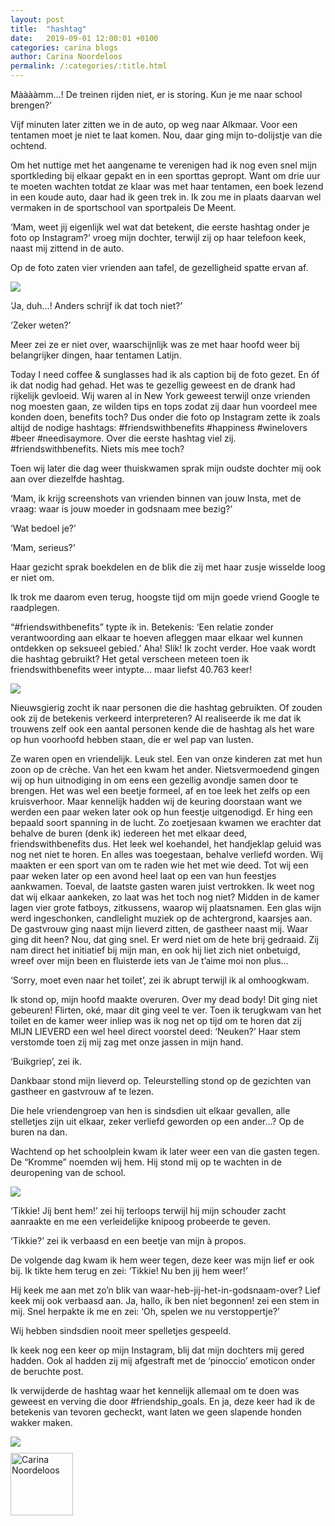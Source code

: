 ```yaml
---
layout: post
title:  "hashtag"
date:   2019-09-01 12:00:01 +0100
categories: carina blogs
author: Carina Noordeloos
permalink: /:categories/:title.html
---
```


Mààààmm…! De treinen rijden niet, er is storing. Kun je me naar school brengen?’

Vijf minuten later zitten we in de auto, op weg naar Alkmaar. Voor een tentamen moet je niet te laat komen. Nou, daar ging mijn to-dolijstje van die ochtend.

Om het nuttige met het aangename te verenigen had ik nog even snel mijn sportkleding bij elkaar gepakt en in een sporttas gepropt. Want om drie uur te moeten wachten totdat ze klaar was met haar tentamen, een boek lezend in een koude auto, daar had ik geen trek in. Ik zou me in plaats daarvan wel vermaken in de sportschool van sportpaleis De Meent.

‘Mam, weet jij eigenlijk wel wat dat betekent, die eerste hashtag onder je foto op Instagram?’ vroeg mijn dochter, terwijl zij op haar telefoon keek, naast mij zittend in de auto.

Op de foto zaten vier vrienden aan tafel, de gezelligheid spatte ervan af.

<div style="margin:0 10px 10px 0"><img src="/assets/hashtag 1.jpg"/></div>

‘Ja, duh…! Anders schrijf ik dat toch niet?’

‘Zeker weten?’

Meer zei ze er niet over, waarschijnlijk was ze met haar hoofd weer bij belangrijker dingen, haar tentamen Latijn.

Today I need coffee & sunglasses had ik als caption bij de foto gezet. En óf ik dat nodig had gehad. Het was te gezellig geweest en de drank had rijkelijk gevloeid. Wij waren al in New York geweest terwijl onze vrienden nog moesten gaan, ze wilden tips en tops zodat zij daar hun voordeel mee konden doen, benefits toch? Dus onder die foto op Instagram zette ik zoals altijd de nodige hashtags: #friendswithbenefits #happiness #winelovers #beer #needisaymore. Over die eerste hashtag viel zij. #friendswithbenefits. Niets mis mee toch?

Toen wij later die dag weer thuiskwamen sprak mijn oudste dochter mij ook aan over diezelfde hashtag.

‘Mam, ik krijg screenshots van vrienden binnen van jouw Insta, met de vraag: waar is jouw moeder in godsnaam mee bezig?’

‘Wat bedoel je?’

‘Mam, serieus?’

Haar gezicht sprak boekdelen en de blik die zij met haar zusje wisselde loog er niet om.

Ik trok me daarom even terug, hoogste tijd om mijn goede vriend Google te raadplegen.

“#friendswithbenefits” typte ik in. Betekenis: ‘Een relatie zonder verantwoording aan elkaar te hoeven afleggen maar elkaar wel kunnen ontdekken op seksueel gebied.’ Aha! Slik! Ik zocht verder. Hoe vaak wordt die hashtag gebruikt? Het getal verscheen meteen toen ik friendswithbenefits weer intypte… maar liefst 40.763 keer!

<div style="margin:0 10px 10px 0"><img src="/assets/hashtag 2.jpg"/></div>

Nieuwsgierig zocht ik naar personen die die hashtag gebruikten. Of zouden ook zij de betekenis verkeerd interpreteren? Al realiseerde ik me dat ik trouwens zelf ook een aantal personen kende die de hashtag als het ware op hun voorhoofd hebben staan, die er wel pap van lusten.

Ze waren open en vriendelijk. Leuk stel. Een van onze kinderen zat met hun zoon op de crèche. Van het een kwam het ander. Nietsvermoedend gingen wij op hun uitnodiging in om eens een gezellig avondje samen door te brengen. Het was wel een beetje formeel, af en toe leek het zelfs op een kruisverhoor. Maar kennelijk hadden wij de keuring doorstaan want we werden een paar weken later ook op hun feestje uitgenodigd. Er hing een bepaald soort spanning in de lucht. Zo zoetjesaan kwamen we erachter dat behalve de buren (denk ik) iedereen het met elkaar deed, friendswithbenefits dus. Het leek wel koehandel, het handjeklap geluid was nog net niet te horen. En alles was toegestaan, behalve verliefd worden. Wij maakten er een sport van om te raden wie het met wie deed. Tot wij een paar weken later op een avond heel laat op een van hun feestjes aankwamen. Toeval, de laatste gasten waren juist vertrokken. Ik weet nog dat wij elkaar aankeken, zo laat was het toch nog niet? Midden in de kamer lagen vier grote fatboys, zitkussens, waarop wij plaatsnamen. Een glas wijn werd ingeschonken, candlelight muziek op de achtergrond, kaarsjes aan. De gastvrouw ging naast mijn lieverd zitten, de gastheer naast mij. Waar ging dit heen? Nou, dat ging snel. Er werd niet om de hete brij gedraaid. Zij nam direct het initiatief bij mijn man, en ook hij liet zich niet onbetuigd, wreef over mijn been en fluisterde iets van Je t’aime moi non plus…

‘Sorry, moet even naar het toilet’, zei ik abrupt terwijl ik al omhoogkwam.

Ik stond op, mijn hoofd maakte overuren. Over my dead body! Dit ging niet gebeuren! Flirten, oké, maar dit ging veel te ver. Toen ik terugkwam van het toilet en de kamer weer inliep was ik nog net op tijd om te horen dat zij MIJN LIEVERD een wel heel direct voorstel deed: ‘Neuken?’ Haar stem verstomde toen zij mij zag met onze jassen in mijn hand.

‘Buikgriep’, zei ik.

Dankbaar stond mijn lieverd op. Teleurstelling stond op de gezichten van gastheer en gastvrouw af te lezen.

Die hele vriendengroep van hen is sindsdien uit elkaar gevallen, alle stelletjes zijn uit elkaar, zeker verliefd geworden op een ander…? Op de buren na dan.

Wachtend op het schoolplein kwam ik later weer een van die gasten tegen. De “Kromme” noemden wij hem. Hij stond mij op te wachten in de deuropening van de school.

<div style="margin:0 10px 10px 0"><img src="/assets/hashtag 3.jpg"/></div>

‘Tikkie! Jij bent hem!’ zei hij terloops terwijl hij mijn schouder zacht aanraakte en me een verleidelijke knipoog probeerde te geven.

‘Tikkie?’ zei ik verbaasd en een beetje van mijn à propos.

De volgende dag kwam ik hem weer tegen, deze keer was mijn lief er ook bij. Ik tikte hem terug en zei: ‘Tikkie! Nu ben jij hem weer!’

Hij keek me aan met zo’n blik van waar-heb-jij-het-in-godsnaam-over? Lief keek mij ook verbaasd aan. Ja, hallo, ík ben niet begonnen! zei een stem in mij. Snel herpakte ik me en zei: ‘Oh, spelen we nu verstoppertje?’

Wij hebben sindsdien nooit meer spelletjes gespeeld.

Ik keek nog een keer op mijn Instagram, blij dat mijn dochters mij gered hadden. Ook al hadden zij mij afgestraft met de ‘pinoccio’ emoticon onder de beruchte post.

Ik verwijderde de hashtag waar het kennelijk allemaal om te doen was geweest en verving die door #friendship_goals. En ja, deze keer had ik de betekenis van tevoren gecheckt, want laten we geen slapende honden wakker maken.

<div style="margin:0 10px 10px 0"><img src="/assets/hashtag 4.jpg"/></div>

<div style="margin:0 10px 10px 0"><img src="/assets/Carina - profiel 2019.jpg" alt="Carina Noordeloos" width="100"/></div>
